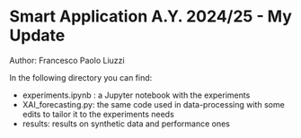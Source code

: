 # Smart Application A.Y. 2024/25 - My Update
Author: Francesco Paolo Liuzzi

In the following directory you can find:

- experiments.ipynb : a Jupyter notebook with the experiments
- XAI_forecasting.py: the same code used in data-processing with some edits to tailor it to the experiments needs
- results: results on synthetic data and performance ones
